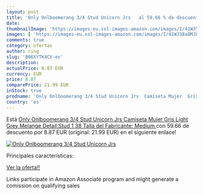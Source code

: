```yaml
---
layout: post
title: 'Only Onlboomerang 3/4 Stud Unicorn Jrs   al 59.66 % de descuento'
date: 
thumbnailImage: 'https://images-eu.ssl-images-amazon.com/images/I/41WJ5Ba8MJL._SL200_.jpg'
images: [ 'https://images-eu.ssl-images-amazon.com/images/I/41WJ5Ba8MJL._SL200_.jpg' ]
comments: true
category: ofertas
author: ring
slug: 'B06XYTK4CV-es'
description:
actualPrice: 8.87 EUR
currency: EUR
price: 8.87
comparePrice: 21.99 EUR
inStock: true
prodname: 'Only Onlboomerang 3/4 Stud Unicorn Jrs  Camiseta Mujer  Gris  Light Grey Melange Detail:Stud 1   38  Talla del Fabricante: Medium '
country: 'es'
---
```


Está [Only Onlboomerang 3/4 Stud Unicorn Jrs  Camiseta Mujer  Gris  Light Grey Melange Detail:Stud 1   38  Talla del Fabricante: Medium ](https://www.amazon.es/dp/B06XYTK4CV/?tag=tolees-21) con 59.66 de descuento por 8.87 EUR (original: 21.99 EUR) en el siguiente enlace!

[![Only Onlboomerang 3/4 Stud Unicorn Jrs  ](https://images-eu.ssl-images-amazon.com/images/I/41WJ5Ba8MJL._SL200_.jpg)](https://www.amazon.es/dp/B06XYTK4CV/?tag=tolees-21)

Principales características:


[Ver la oferta!!](https://www.amazon.es/dp/B06XYTK4CV/?tag=tolees-21)

Links participate in Amazon Associate program and might generate a comission on qualifying sales


